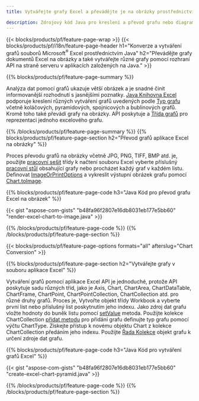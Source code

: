 ```yaml
---
title: Vytvářejte grafy Excel a převádějte je na obrázky prostřednictvím Java

description: Zdrojový kód Java pro kreslení a převod grafu nebo diagramu v aplikaci Microsoft Excel pomocí knihovny Java. 
---
```

{{< blocks/products/pf/feature-page-wrap >}}
{{< blocks/products/pf/i18n/feature-page-header h1="Konverze a vytváření grafů souborů Microsoft<sup>&reg;</sup> Excel prostřednictvím Java" h2="Převádějte grafy dokumentů Excel na obrázky a také vytvářejte různé grafy pomocí rozhraní API na straně serveru v aplikacích založených na Java." >}}


{{% blocks/products/pf/feature-page-summary %}}

Analýza dat pomocí grafů ukazuje větší obrázek a je snadné činit informovanější rozhodnutí s jasnějšími poznatky. [Java Knihovna Excel](/cells/java/) podporuje kreslení různých vytváření grafů uvedených podle [Typ grafu](https://reference.aspose.com/cells/java/com.aspose.cells/ChartType) včetně koláčových, pyramidových, spojnicových a bublinových grafů. Kromě toho také převádí grafy na obrázky. API poskytuje a [Třída grafů](https://reference.aspose.com/cells/java/com.aspose.cells/Chart) pro reprezentaci jednoho excelového grafu.

{{% /blocks/products/pf/feature-page-summary %}}
{{% blocks/products/pf/feature-page-section h2="Převod grafů aplikace Excel na obrázky" %}}

Proces převodu grafů na obrázky včetně JPG, PNG, TIFF, BMP atd. je, použijte [pracovní sešit](https://reference.aspose.com/java/cells/com.aspose.cells/workbook) třídy k načtení souboru Excel vyberte příslušný [pracovní stůl](https://reference.aspose.com/cells/java/com.aspose.cells/worksheet) obsahující grafy nebo procházet každý graf v každém listu. Definovat [ImageOrPrintOptions](https://reference.aspose.com/cells/java/com.aspose.cells/ImageOrPrintOptions) a vykreslit výstupní obrázek grafu pomocí [Chart.toImage](https://reference.aspose.com/cells/java/com.aspose.cells/chart#toImage(java.io.OutputStream,%20com.aspose.cells.ImageOrPrintOptions)).


{{% blocks/products/pf/feature-page-code h3="Java Kód pro převod grafu Excel na obrázek" %}}

{{< gist "aspose-com-gists" "b48fa96f2807e16db8031eb177e5bb60" "render-excel-chart-to-image.java" >}}

{{% /blocks/products/pf/feature-page-code %}}
{{% /blocks/products/pf/feature-page-section %}}

{{< blocks/products/pf/feature-page-options formats="all" afterslug="Chart Conversion" >}}


{{% blocks/products/pf/feature-page-section h2="Vytvářejte grafy v souboru aplikace Excel" %}}

Vytváření grafů pomocí aplikace Excel API je jednoduché, protože API poskytuje sadu různých tříd, jako je Axis, Chart, ChartArea, ChartDataTable, ChartFrame, ChartPoint, ChartPointCollection, ChartCollection atd. pro různé druhy grafů. Proces je, Vytvořte objekt třídy Workbook a vyberte první list nebo příslušný list poskytnutím jeho indexu. Jako zdroj dat grafu vložte hodnoty do buněk listu pomocí [setValue](https://reference.aspose.com/cells/java/com.aspose.cells/cell#Value) metoda. Použijte kolekce ChartCollection [přidat metodu](https://reference.aspose.com/cells/java/com.aspose.cells/chartcollection#add(int,%20int,%20int,%20int,%20int)) pro přidání grafu definujte typ grafu pomocí výčtu ChartType. Získejte přístup k novému objektu Chart z kolekce ChartCollection předáním jeho indexu. Použijte [Řada Kolekce](https://reference.aspose.com/cells/java/com.aspose.cells/SeriesCollection) objekt grafu k určení zdroje dat grafu.

{{% blocks/products/pf/feature-page-code h3="Java Kód pro vytváření grafů Excel" %}}

{{< gist "aspose-com-gists" "b48fa96f2807e16db8031eb177e5bb60" "create-excel-chart-pyramid.java" >}}

{{% /blocks/products/pf/feature-page-code %}}
{{% /blocks/products/pf/feature-page-section %}}
